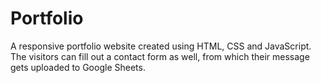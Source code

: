 # Portfolio
A responsive portfolio website created using HTML, CSS and JavaScript.
The visitors can fill out a contact form as well, from which their message gets uploaded to Google Sheets.
